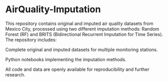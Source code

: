 # AirQuality-Imputation
This repository contains original and imputed air quality datasets from Mexico City, processed using two different imputation methods: Random Forest (RF) and BRITS (Bidirectional Recurrent Imputation for Time Series).
The repository includes:

Complete original and imputed datasets for multiple monitoring stations.

Python notebooks implementing the imputation methods.

All code and data are openly available for reproducibility and further research.
